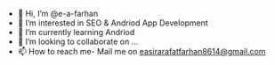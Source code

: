 - 👋 Hi, I’m @e-a-farhan
- 👀 I’m interested in SEO & Andriod App Development
- 🌱 I’m currently learning Andriod
- 💞️ I’m looking to collaborate on ...
- 📫 How to reach me- Mail me on easirarafatfarhan8614@gmail.com

<!---
e-a-farhan/e-a-farhan is a ✨ special ✨ repository because its `README.md` (this file) appears on your GitHub profile.
You can click the Preview link to take a look at your changes.
--->
